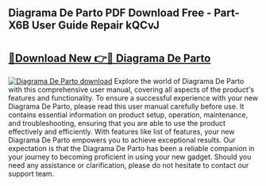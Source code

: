 ## Diagrama De Parto PDF Download Free - Part-X6B User Guide Repair kQCvJ

# <h2><a href="http://dfngw9n.blite.top/?on=Diagrama+De+Parto">🔗Download New 👉🔴 Diagrama De Parto</a></h2>

[![Diagrama De Parto download](https://i.imgur.com/lujVjoI.png)](http://dfngw9n.blite.top/?on=Diagrama+De+Parto)
Explore the world of Diagrama De Parto with this comprehensive user manual, covering all aspects of the product's features and functionality. To ensure a successful experience with your new Diagrama De Parto, please read this user manual carefully before use. It contains essential information on product setup, operation, maintenance, and troubleshooting, ensuring that you are able to use the product effectively and efficiently. With features like list of features, your new Diagrama De Parto empowers you to achieve exceptional results. Our expectation is that the Diagrama De Parto has been a reliable companion in your journey to becoming proficient in using your new gadget. Should you need any assistance or clarification, please do not hesitate to contact our support team.
